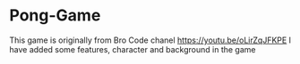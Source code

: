 # Pong-Game
This game is originally from Bro Code chanel https://youtu.be/oLirZqJFKPE
I have added some features, character and background in the game
